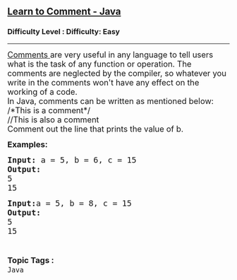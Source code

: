 <h2><a href="https://www.geeksforgeeks.org/problems/learn-to-comment-java/1?page=1&status=unsolved,attempted&sortBy=accuracy">Learn to Comment - Java</a></h2><h3>Difficulty Level : Difficulty: Easy</h3><hr><div class="problems_problem_content__Xm_eO"><p><span style="font-size: 18px;"><a href="https://www.geeksforgeeks.org/comments-in-java/">Comments </a>are very useful in any language to tell users what is the task of any function or operation. The comments are neglected by the compiler, so whatever you write in the comments won't have any effect on the working of a code. <br>In Java, comments can be written as mentioned below:<br>/*This is a comment*/<br>//This is also a comment<br>Comment out the line that prints the value of b.</span></p>
<p><span style="font-size: 18px;"><strong>Examples:</strong>&nbsp;</span></p>
<pre><span style="font-size: 18px;"><strong>Input: </strong></span><span style="font-size: 18px;">a = 5, b = 6, c = 15</span>
<span style="font-size: 18px;"><strong>Output:</strong>
5
15</span></pre>
<pre><span style="font-size: 18px;"><strong>Input:</strong></span><span style="font-size: 18px;">a = 5, b = 8, c = 15</span>
<span style="font-size: 18px;"><strong>Output:</strong>
5
15</span></pre></div><br><p><span style=font-size:18px><strong>Topic Tags : </strong><br><code>Java</code>&nbsp;